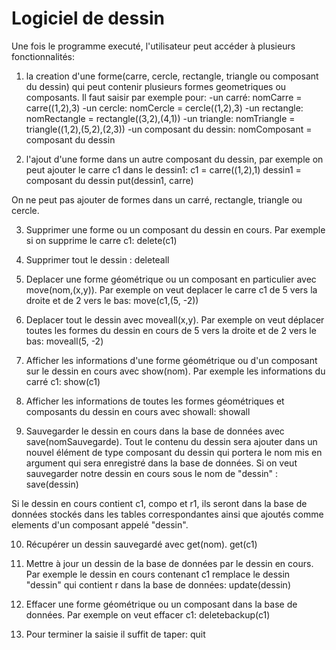 # Logiciel de dessin

Une fois le programme executé, l'utilisateur peut accéder à plusieurs fonctionnalités:

1. la creation d'une forme(carre, cercle, rectangle, triangle ou composant du dessin) qui peut contenir plusieurs formes geometriques ou composants.
Il faut saisir par exemple pour:
	-un carré:
	nomCarre = carre((1,2),3)
	-un cercle:
	nomCercle = cercle((1,2),3)
	-un rectangle:
	nomRectangle = rectangle((3,2),(4,1))
	-un triangle:
	nomTriangle = triangle((1,2),(5,2),(2,3))
	-un composant du dessin:
	nomComposant = composant du dessin
	
2. l'ajout d'une forme dans un autre composant du dessin, par exemple on peut ajouter le carre c1 dans le dessin1:
	c1 = carre((1,2),1)
	dessin1 = composant du dessin
	put(dessin1, carre)

On ne peut pas ajouter de formes dans un carré, rectangle, triangle ou cercle.

3. Supprimer une forme ou un composant du dessin en cours. Par exemple si on supprime le carre c1:
	delete(c1)

4. Supprimer tout le dessin :
	deleteall
	
5. Deplacer une forme géométrique ou un composant en particulier avec move(nom,(x,y)). Par exemple on veut deplacer le carre c1 de 5 vers la droite et de 2 vers le bas:
	move(c1,(5, -2))

6. Deplacer tout le dessin avec moveall(x,y). Par exemple on veut déplacer toutes les formes du dessin en cours de 5 vers la droite et de 2 vers le bas:
	moveall(5, -2)
	
7. Afficher les informations d'une forme géométrique ou d'un composant sur le dessin en cours avec show(nom). Par exemple les informations du carré c1:
	show(c1)
	
8. Afficher les informations de toutes les formes géométriques et composants du dessin en cours avec showall:
	showall
	
9. Sauvegarder le dessin en cours dans la base de données avec save(nomSauvegarde). Tout le contenu du dessin sera ajouter dans un nouvel élément
de type composant du dessin qui portera le nom mis en argument qui sera enregistré dans la base de données. Si on veut sauvegarder notre dessin en
cours sous le nom de "dessin" :
	save(dessin)
	
Si le dessin en cours contient c1, compo et r1, ils seront dans la base de données stockés dans les tables correspondantes ainsi que ajoutés comme elements
d'un composant appelé "dessin".

10. Récupérer un dessin sauvegardé avec get(nom).
	get(c1)
	
11. Mettre à jour un dessin de la base de données par le dessin en cours. Par exemple le dessin en cours contenant c1 remplace le dessin "dessin" qui contient r dans 
la base de données:
	update(dessin)
	
12. Effacer une forme géométrique ou un composant dans la base de données. Par exemple on veut effacer c1:
	deletebackup(c1)
	
13. Pour terminer la saisie il suffit de taper:
	quit
